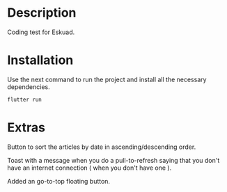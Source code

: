 # Description

Coding test for Eskuad.

# Installation

Use the next command to run the project and install all the necessary dependencies.

```bash
flutter run
```

# Extras

Button to sort the articles by date in ascending/descending order.

Toast with a message when you do a pull-to-refresh saying that you don't have an internet connection ( when you don't have one ).

Added an go-to-top floating button.

